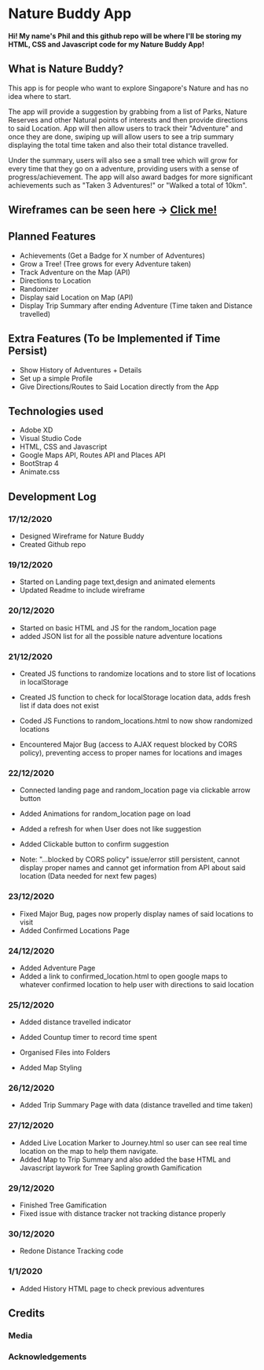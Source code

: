 # Nature Buddy App

#### Hi! My name's Phil and this github repo will be where I'll be storing my HTML, CSS and Javascript code for my Nature Buddy App!

## What is Nature Buddy?

This app is for people who want to explore Singapore's Nature and has no idea where to start. 

The app will provide a suggestion by grabbing from a list of Parks, Nature Reserves and other Natural points of interests and then provide directions to said Location. App will then allow users to track their "Adventure" and once they are done, swiping up will allow users to see a trip summary displaying the total time taken and also their total distance travelled. 

Under the summary, users will also see a small tree which will grow for every time that they go on a adventure, providing users with a sense of progress/achievement. The app will also award badges for more significant achievements such as "Taken 3 Adventures!" or "Walked a total of 10km".

## Wireframes can be seen here -> [Click me!](https://xd.adobe.com/view/88c7ac2b-d3c7-4040-8cc6-20edea67d832-dd94/grid)

## Planned Features
* Achievements (Get a Badge for X number of Adventures)
* Grow a Tree! (Tree grows for every Adventure taken)
* Track Adventure on the Map (API)
* Directions to Location
* Randomizer 
* Display said Location on Map (API)
* Display Trip Summary after ending Adventure (Time taken and Distance travelled)

## Extra Features (To be Implemented if Time Persist)
* Show History of Adventures + Details
* Set up a simple Profile
* Give Directions/Routes to Said Location directly from the App


## Technologies used
* Adobe XD
* Visual Studio Code
* HTML, CSS and Javascript
* Google Maps API, Routes API and Places API
* BootStrap 4
* Animate.css


## Development Log

### 17/12/2020
- Designed Wireframe for Nature Buddy 
- Created Github repo

### 19/12/2020
- Started on Landing page text,design and animated elements
- Updated Readme to include wireframe

### 20/12/2020
- Started on basic HTML and JS for the random_location page
- added JSON list for all the possible nature adventure locations

### 21/12/2020
- Created JS functions to randomize locations and to store list of locations in localStorage
- Created JS function to check for localStorage location data, adds fresh list if data does not exist

- Coded JS Functions to random_locations.html to now show randomized locations
- Encountered Major Bug (access to AJAX request blocked by CORS policy), preventing access to proper names for locations and images

### 22/12/2020
- Connected landing page and random_location page via clickable arrow button
- Added Animations for random_location page on load
- Added a refresh for when User does not like suggestion
- Added Clickable button to confirm suggestion

- Note: "...blocked by CORS policy" issue/error still persistent, cannot display proper names and cannot get information from API about said location (Data needed for next few pages)

### 23/12/2020
- Fixed Major Bug, pages now properly display names of said locations to visit
- Added Confirmed Locations Page

### 24/12/2020
- Added Adventure Page
- Added a link to confirmed_location.html to open google maps to whatever confirmed location to help user with directions to said location

### 25/12/2020
- Added distance travelled indicator
- Added Countup timer to record time spent

- Organised Files into Folders
- Added Map Styling 

### 26/12/2020
- Added Trip Summary Page with data (distance travelled and time taken)

### 27/12/2020
- Added Live Location Marker to Journey.html so user can see real time location on the map to help them navigate.
- Added Map to Trip Summary and also added the base HTML and Javascript laywork for Tree Sapling growth Gamification

### 29/12/2020
- Finished Tree Gamification 
- Fixed issue with distance tracker not tracking distance properly

### 30/12/2020
- Redone Distance Tracking code

### 1/1/2020
- Added History HTML page to check previous adventures

## Credits

### Media

### Acknowledgements
